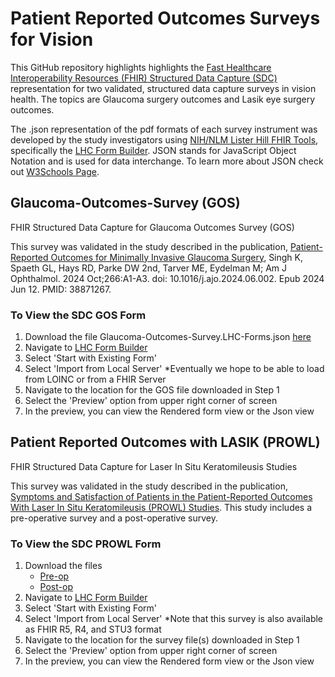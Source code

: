 # Patient Reported Outcomes Surveys for Vision

This GitHub repository highlights highlights the [Fast Healthcare Interoperability Resources (FHIR) Structured Data Capture (SDC)](https://build.fhir.org/ig/HL7/sdc/) representation for two validated, structured data capture surveys in vision health. The topics are Glaucoma surgery outcomes and Lasik eye surgery outcomes. 

The .json representation of the pdf formats of each survey instrument was developed by the study investigators using [NIH/NLM Lister Hill FHIR Tools](https://lhcforms.nlm.nih.gov/), specifically the [LHC Form Builder](https://formbuilder.nlm.nih.gov/). JSON stands for JavaScript Object Notation and is used for data interchange. To learn more about JSON check out [W3Schools Page](https://www.w3schools.com/whatis/whatis_json.asp).

## Glaucoma-Outcomes-Survey (GOS)
FHIR Structured Data Capture for Glaucoma Outcomes Survey (GOS)

This survey was validated in the study described in the publication, [Patient-Reported Outcomes for Minimally Invasive Glaucoma Surgery](https://pubmed.ncbi.nlm.nih.gov/38871267/), Singh K, Spaeth GL, Hays RD, Parke DW 2nd, Tarver ME, Eydelman M; Am J Ophthalmol. 2024 Oct;266:A1-A3. doi: 10.1016/j.ajo.2024.06.002. Epub 2024 Jun 12. PMID: 38871267.

### To View the SDC GOS Form
1. Download the file Glaucoma-Outcomes-Survey.LHC-Forms.json [here](https://github.com/goetzke2/Glaucoma-Outcomes-Survey/blob/main/Glaucoma-Outcomes-Survey.LHC-Forms.json)
2. Navigate to [LHC Form Builder](https://formbuilder.nlm.nih.gov/)
3. Select 'Start with Existing Form'
4. Select 'Import from Local Server' *Eventually we hope to be able to load from LOINC or from a FHIR Server
5. Navigate to the location for the GOS file downloaded in Step 1
6. Select the 'Preview' option from upper right corner of screen
7. In the preview, you can view the Rendered form view or the Json view

## Patient Reported Outcomes with LASIK (PROWL)
FHIR Structured Data Capture for Laser In Situ Keratomileusis Studies

This survey was validated in the study described in the publication, [Symptoms and Satisfaction of Patients in the Patient-Reported Outcomes With Laser In Situ Keratomileusis (PROWL) Studies](https://pubmed.ncbi.nlm.nih.gov/27893066/). This study includes a pre-operative survey and a post-operative survey. 

### To View the SDC PROWL Form
1. Download the files
     - [Pre-op](https://github.com/goetzke2/Vision-Patient-Reported-Outcomes-Surveys/blob/main/Patient-reported-outcomes-with-LASIK---pre-operative-panel-%5BPatient-reported-outcomes-with-LASIK%5D.LHC-Forms.json)
     - [Post-op](https://github.com/goetzke2/Vision-Patient-Reported-Outcomes-Surveys/blob/main/Patient-reported-outcomes-with-LASIK---post-operative-panel-%5BPatient-reported-outcomes-with-LASIK%5D.LHC-Forms.json)
3. Navigate to [LHC Form Builder](https://formbuilder.nlm.nih.gov/)
4. Select 'Start with Existing Form'
5. Select 'Import from Local Server' *Note that this survey is also available as FHIR R5, R4, and STU3 format
6. Navigate to the location for the survey file(s) downloaded in Step 1
7. Select the 'Preview' option from upper right corner of screen
8. In the preview, you can view the Rendered form view or the Json view
